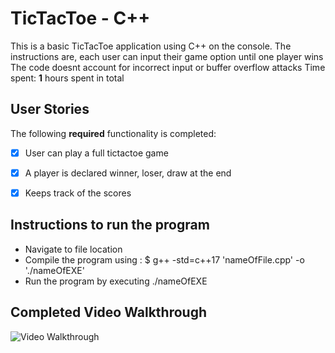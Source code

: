 # TicTacToe - C++

This is a basic TicTacToe application using C++ on the console. The instructions are, each user can input their game option until one player wins
The code doesnt account for incorrect input or buffer overflow attacks
Time spent: **1** hours spent in total

## User Stories

The following **required** functionality is completed:

- [x] User can play a full tictactoe game
- [x] A player is declared winner, loser, draw at the end
- [x] Keeps track of the scores


## Instructions to run the program
- Navigate to file location
- Compile the program using : $ g++ -std=c++17 'nameOfFile.cpp'  -o './nameOfEXE'
- Run the program by executing ./nameOfEXE 

## Completed Video Walkthrough 
<img src='http://g.recordit.co/rH55mz9vIP.gif' title='Video Walkthrough' width='' alt='Video Walkthrough' />
